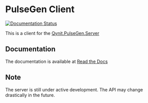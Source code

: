 # PulseGen Client

[![Documentation Status](https://readthedocs.org/projects/pulsegen-client/badge/?version=latest)](https://pulsegen-client.readthedocs.io/en/latest/?badge=latest)

This is a client for the
[Qynit.PulseGen.Server](https://github.com/kahojyun/Qynit.PulseGen)

## Documentation

The documentation is available at
[Read the Docs](https://pulsegen-client.readthedocs.io/en/latest/)

## Note

The server is still under active development. The API may change drastically in
the future.
